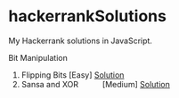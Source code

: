 # hackerrankSolutions
My Hackerrank solutions in JavaScript. 

Bit Manipulation 

1. Flipping Bits            [Easy]                                                                  [Solution](https://github.com/aditiraj/hackerrankSolutions/blob/master/Bit%20Manipulation/flippingBits.js)
2. Sansa and XOR            [Medium]                                                                [Solution](https://github.com/aditiraj/hackerrankSolutions/blob/master/Bit%20Manipulation/sansaAndXor.js)

